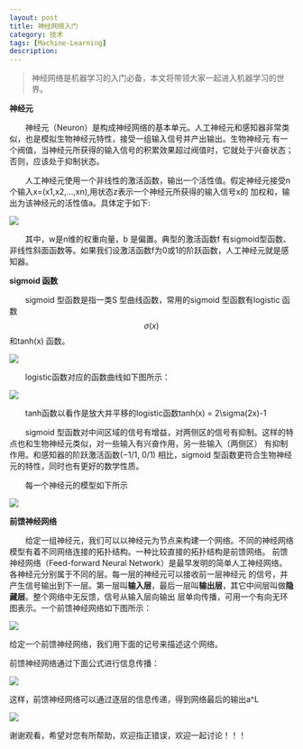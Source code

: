 ```yaml
---
layout: post
title: 神经网络入门
category: 技术
tags: [Machine-Learning]
description: 
---
```


>神经网络是机器学习的入门必备，本文将带领大家一起进入机器学习的世界。

**神经元**

　　神经元（Neuron）是构成神经网络的基本单元。人工神经元和感知器非常类似，也是模拟生物神经元特性，接受一组输入信号并产出输出。生物神经元
有一个阀值，当神经元所获得的输入信号的积累效果超过阀值时，它就处于兴奋状态；否则，应该处于抑制状态。

　　人工神经元使用一个非线性的激活函数，输出一个活性值。假定神经元接受n个输入x=(x1,x2,...,xn),用状态z表示一个神经元所获得的输入信号x的
加权和，输出为该神经元的活性值a。具体定于如下:

![](/assets/img/BPNetwork/equation1.png)

　　其中，w是n维的权重向量，b 是偏置。典型的激活函数f 有sigmoid型函数、非线性斜面函数等。如果我们设激活函数f为0或1的阶跃函数，人工神经元就是感知器。

**sigmoid 函数**

　　sigmoid 型函数是指一类S 型曲线函数，常用的sigmoid 型函数有logistic 函数$$\sigma(x)$$ 和tanh(x) 函数。

![](/assets/img/BPNetwork/equation2.png)

　　logistic函数对应的函数曲线如下图所示：

![](/assets/img/blogimg/sigmoid.png)

　　tanh函数以看作是放大并平移的logistic函数tanh(x) = 2\sigma(2x)-1

　　sigmoid 型函数对中间区域的信号有增益，对两侧区的信号有抑制。这样的特点也和生物神经元类似，对一些输入有兴奋作用，另一些输入（两侧区）
有抑制作用。和感知器的阶跃激活函数(−1/1, 0/1) 相比，sigmoid 型函数更符合生物神经元的特性，同时也有更好的数学性质。

　　每一个神经元的模型如下所示

![](/assets/img/blogimg/Perceptron.png)

**前馈神经网络**

　　给定一组神经元，我们可以以神经元为节点来构建一个网络。不同的神经网络模型有着不同网络连接的拓扑结构。一种比较直接的拓扑结构是前馈网络。
前馈神经网络（Feed-forward Neural Network）是最早发明的简单人工神经网络。各神经元分别属于不同的层。每一层的神经元可以接收前一层神经元
的信号，并产生信号输出到下一层。第一层叫**输入层**，最后一层叫**输出层**，其它中间层叫做**隐藏层**。整个网络中无反馈，信号从输入层向输出
层单向传播，可用一个有向无环图表示。一个前馈神经网络如下图所示：

![](/assets/img/blogimg/FeedForwardNeuralNetwork.png)

给定一个前馈神经网络，我们用下面的记号来描述这个网络。

前馈神经网络通过下面公式进行信息传播：

![](/assets/img/BPNetwork/equation3.png)

这样，前馈神经网络可以通过逐层的信息传递，得到网络最后的输出a^L

![](/assets/img/BPNetwork/equation4.png)

谢谢观看，希望对您有所帮助，欢迎指正错误，欢迎一起讨论！！！








　　




　　






  



